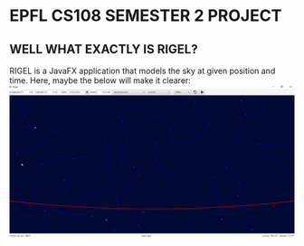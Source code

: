 # EPFL CS108 SEMESTER 2 PROJECT 

## WELL WHAT EXACTLY IS RIGEL?
RIGEL is a JavaFX application that models the sky at given position and time. Here, maybe the below will make it clearer:
![](https://github.com/alptheexplorer/RIGEL/blob/master/anim.gif)
